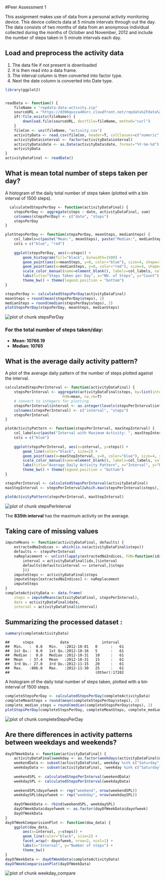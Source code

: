 #Peer Assessment 1

This assignment makes use of data from a personal activity monitoring device. This device collects data at 5 minute intervals through out the day. The data consists of two months of data from an anonymous individual collected during the months of October and November, 2012 and include the number of steps taken in 5 minute intervals each day.

## Load and preprocess the activity data

1. The data file if not present is downloaded
2. It is then read into a data frame.
3. The interval column is then converted into factor type.
4. Next the date column is converted into Date type.



```r
library(ggplot2) 


readData <- function() {
    fileName = "repdata-data-activity.zip"
    sourceURL = "https://d396qusza40orc.cloudfront.net/repdata%2Fdata%2Factivity.zip"
    if(!file.exists(fileName)) {
        download.file(sourceURL, destfile=fileName, method="curl")
    }
    fileCon <- unz(fileName, "activity.csv")
    activityData <- read.csv(fileCon, header=T, colClasses=c("numeric", "character", "numeric"))
    activityData$interval <- factor(activityData$interval)
    activityData$date <- as.Date(activityData$date, format="%Y-%m-%d")
    activityData
}
activityDataFinal <- readData()
```


## What is mean total number of steps taken per day?

A histogram of the daily total number of steps taken (plotted with a bin interval of 1500 steps).



```r
  calculatedStepsPerDay <- function(activityDataFinal) {
    stepsPerDay <- aggregate(steps ~ date, activityDataFinal, sum)
    colnames(stepsPerDay) <- c("date", "steps")
    stepsPerDay
}

plotStepsPerDay <- function(stepsPerDay, meanSteps, medianSteps) {
    col_labels=c(paste("Mean:", meanSteps), paste("Median:", medianSteps))
    cols = c("blue", "red")
    
    ggplot(stepsPerDay, aes(x=steps)) + 
        geom_histogram(fill="black", binwidth=1500) + 
        geom_point(aes(x=meanSteps, y=0, color="blue"), size=4, shape=14) + 
        geom_point(aes(x=medianSteps, y=0, color="red"), size=4, shape=16) + 
        scale_color_manual(name=element_blank(), labels=col_labels, values=cols) + 
        labs(title="Steps Taken per Day", x="NO. of Steps", y="Count") + 
        theme_bw() + theme(legend.position = "bottom")    
}

stepsPerDay <- calculatedStepsPerDay(activityDataFinal)
meanSteps = round(mean(stepsPerDay$steps), 2)
medianSteps = round(median(stepsPerDay$steps), 2)
plotStepsPerDay(stepsPerDay, meanSteps, medianSteps)
```

![plot of chunk stepsPerDay](figure/stepsPerDay.png) 

### For the total number of steps taken/day:
- **Mean:  10766.19**
- **Median:  10765**


## What is the average daily activity pattern?

A plot of the average daily pattern of the number of steps plotted against the interval.




```r
calculatedStepsPerInterval <- function(activityDataFinal) {
    stepsPerInterval <- aggregate(activityDataFinal$steps, by=list(interval=activityDataFinal$interval),
                          FUN=mean, na.rm=T)
    # convert to integers for plotting
    stepsPerInterval$interval <- as.integer(levels(stepsPerInterval$interval)[stepsPerInterval$interval])
    colnames(stepsPerInterval) <- c("interval", "steps")
    stepsPerInterval
}

plotActivityPattern <- function(stepsPerInterval, maxStepInterval) {
    col_labels=c(paste("Interval with Maximum Activity: ", maxStepInterval))
    cols = c("blue")
    
    ggplot(stepsPerInterval, aes(x=interval, y=steps)) +   
        geom_line(color="black", size=2) +  
        geom_point(aes(x=maxStepInterval, y=0, color="blue"), size=4, shape=15) +  
        scale_color_manual(name=element_blank(), labels=col_labels, values=cols) +     
        labs(title="Average Daily Activity Pattern", x="Interval", y="Number of steps") +  
        theme_bw() + theme(legend.position = "bottom")
}

stepsPerInterval <- calculatedStepsPerInterval(activityDataFinal)
maxStepInterval <- stepsPerInterval[which.max(stepsPerInterval$steps),]$interval

plotActivityPattern(stepsPerInterval, maxStepInterval)
```

![plot of chunk stepsPerInterval](figure/stepsPerInterval.png) 

The **835th interval** has the maximum activity on the average.

## Taking care of missing values




```r
imputeMeans <- function(activityDataFinal, defaults) {
    extractedNaIndices <- which(is.na(activityDataFinal$steps))
    defaults <- stepsPerInterval
    naReplacement <- unlist(lapply(extractedNaIndices, FUN=function(idx){
        interval = activityDataFinal[idx,]$interval
        defaults[defaults$interval == interval,]$steps
        }))
    imputeSteps <- activityDataFinal$steps
    imputeSteps[extractedNaIndices] <- naReplacement
    imputeSteps
}
completeActivityData <- data.frame(  
    steps = imputeMeans(activityDataFinal, stepsPerInterval),  
    date = activityDataFinal$date,  
    interval = activityDataFinal$interval)
```

## Summarizing the processed dataset :

```r
summary(completeActivityData)
```

```
##      steps            date               interval    
##  Min.   :  0.0   Min.   :2012-10-01   0      :   61  
##  1st Qu.:  0.0   1st Qu.:2012-10-16   5      :   61  
##  Median :  0.0   Median :2012-10-31   10     :   61  
##  Mean   : 37.4   Mean   :2012-10-31   15     :   61  
##  3rd Qu.: 27.0   3rd Qu.:2012-11-15   20     :   61  
##  Max.   :806.0   Max.   :2012-11-30   25     :   61  
##                                       (Other):17202
```

A histogram of the daily total number of steps taken, plotted with a bin interval of 1500 steps.


```r
completeStepsPerDay <- calculatedStepsPerDay(completeActivityData)
completeMeanSteps = round(mean(completeStepsPerDay$steps), 2)
complete_median_steps = round(median(completeStepsPerDay$steps), 2)
plotStepsPerDay(completeStepsPerDay, completeMeanSteps, complete_median_steps)
```

![plot of chunk completeStepsPerDay](figure/completeStepsPerDay.png) 


## Are there differences in activity patterns between weekdays and weekends?


```r
dayOfWeekData <- function(activityDataFinal) {
    activityDataFinal$weekday <- as.factor(weekdays(activityDataFinal$date))
    weekendData <- subset(activityDataFinal, weekday %in% c("Saturday","Sunday"))
    weekdayData <- subset(activityDataFinal, !weekday %in% c("Saturday","Sunday"))
    
    weekendSPL <- calculatedStepsPerInterval(weekendData)
    weekdaySPL <- calculatedStepsPerInterval(weekdayData)
    
    weekendSPL$dayofweek <- rep("weekend", nrow(weekendSPL))
    weekdaySPL$dayofweek <- rep("weekday", nrow(weekdaySPL))
    
    dayOfWeekData <- rbind(weekendSPL, weekdaySPL)
    dayOfWeekData$dayofweek <- as.factor(dayOfWeekData$dayofweek)
    dayOfWeekData
}
dayOfWeekComparisionPlot <- function(dow_data) {
    ggplot(dow_data, 
        aes(x=interval, y=steps)) + 
        geom_line(color="black", size=2) + 
        facet_wrap(~ dayofweek, nrow=2, ncol=1) +
        labs(x="Interval", y="Number of steps") +
        theme_bw()
}
dayOfWeekData <- dayOfWeekData(completeActivityData)
dayOfWeekComparisionPlot(dayOfWeekData)
```

![plot of chunk weekday_compare](figure/weekday_compare.png) 
